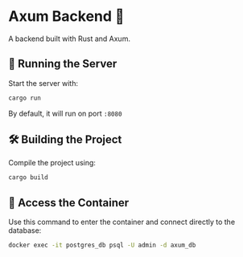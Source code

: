 # Axum Backend 🦀
A backend built with Rust and Axum.

## 🚀 Running the Server
Start the server with:
```bash
cargo run
```
By default, it will run on port `:8080`

## 🛠️ Building the Project
Compile the project using:
```bash
cargo build
```

## 🐳 Access the Container
Use this command to enter the container and connect directly to the database:
```bash
docker exec -it postgres_db psql -U admin -d axum_db
```